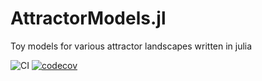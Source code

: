 # AttractorModels.jl
Toy models for various attractor landscapes written in julia

![CI](https://github.com/grero/AttractorModels.jl/actions/workflows/ci.yml/badge.svg)
[![codecov](https://codecov.io/gh/grero/AttractorModels.jl/branch/main/graph/badge.svg?token=71vAhb76D6)](https://codecov.io/gh/grero/AttractorModels.jl)
